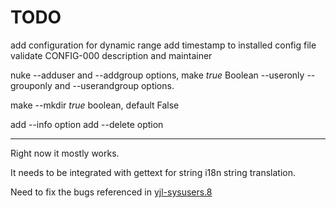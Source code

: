 TODO
====

add configuration for dynamic range
add timestamp to installed config file
validate CONFIG-000 description and maintainer

nuke --adduser and --addgroup options, make
*true* Boolean --useronly --grouponly and
--userandgroup options.

make --mkdir *true* boolean, default False

add --info option
add --delete option

--------------------------------

Right now it mostly works.

It needs to be integrated with gettext for string i18n string
translation.

Need to fix the bugs referenced in
[yjl-sysusers.8](docs/yjl-sysusers.8.md#bugs)
